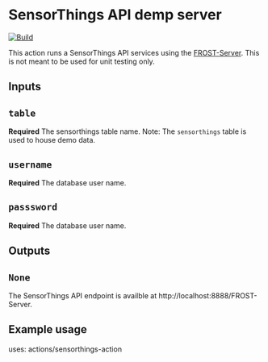 # SensorThings API demp server
[![Build](https://github.com/cgs-earth/sensorthings-action/actions/workflows/main.yml/badge.svg)](https://github.com/cgs-earth/sensorthings-action/actions/workflows/main.yml)

This action runs a SensorThings API services using the [FROST-Server](https://github.com/FraunhoferIOSB/FROST-Server).
This is not meant to be used for unit testing only.

## Inputs

## `table`

**Required** The sensorthings table name. Note: The `sensorthings` table is used to house demo data.

## `username`

**Required** The database user name.

## `passsword`

**Required** The database user name.

## Outputs

## `None`

The SensorThings API endpoint is availble at http://localhost:8888/FROST-Server.

## Example usage

uses: actions/sensorthings-action
